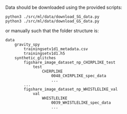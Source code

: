 Data should be downloaded using the provided scripts:
```
python3 ./src/ml/data/download_SG_data.py
python3 ./src/ml/data/download_GS_data.py
```
or manually such that the folder structure is:

```
data
    gravity_spy
        trainingsetv1d1_metadata.csv
        trainingsetv1d1.h5
    synthetic_glitches
        figshare_image_dataset_np_CHIRPLIKE_test
            test
                CHIRPLIKE
                    0048_CHIRPLIKE_spec_data
                    ...
        ...
        figshare_image_dataset_np_WHISTLELIKE_val
            val
                WHISTLELIKE
                    0039_WHISTLELIKE_spec_data
                    ...
```